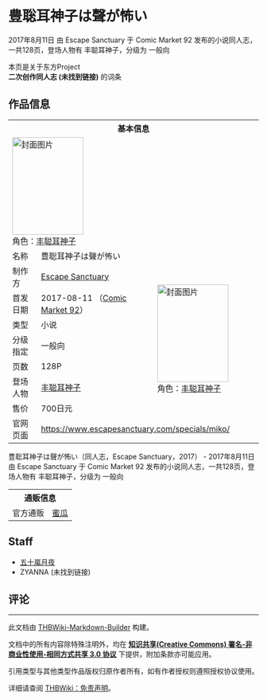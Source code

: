 # 豊聡耳神子は聲が怖い

<!-- source html: G:\repos\THBWiki-Markdown-Builder\THBWikiMarkdown\Temp\main\2\21\ns0%3A%E8%B1%8A%E8%81%A1%E8%80%B3%E7%A5%9E%E5%AD%90%E3%81%AF%E8%81%B2%E3%81%8C%E6%80%96%E3%81%84.html -->

2017年8月11日 由 Escape Sanctuary 于 Comic Market 92 发布的小说同人志，一共128页，登场人物有 丰聪耳神子，分级为 一般向

本页是关于东方Project  
 **二次创作同人志 (未找到链接)** 的词条
## 作品信息

<table><tbody><tr><th colspan="3">基本信息</th></tr><tr><td class="cover-artwork-mobile" colspan="2"><a href="./文件-豊聡耳神子は聲が怖い封面.png.md" class="image" title="封面图片"><img alt="封面图片" src="https://upload.thwiki.cc/thumb/9/96/%E8%B1%8A%E8%81%A1%E8%80%B3%E7%A5%9E%E5%AD%90%E3%81%AF%E8%81%B2%E3%81%8C%E6%80%96%E3%81%84%E5%B0%81%E9%9D%A2.png/143px-%E8%B1%8A%E8%81%A1%E8%80%B3%E7%A5%9E%E5%AD%90%E3%81%AF%E8%81%B2%E3%81%8C%E6%80%96%E3%81%84%E5%B0%81%E9%9D%A2.png" decoding="async" loading="lazy" width="143" height="196" srcset="https://upload.thwiki.cc/thumb/9/96/%E8%B1%8A%E8%81%A1%E8%80%B3%E7%A5%9E%E5%AD%90%E3%81%AF%E8%81%B2%E3%81%8C%E6%80%96%E3%81%84%E5%B0%81%E9%9D%A2.png/214px-%E8%B1%8A%E8%81%A1%E8%80%B3%E7%A5%9E%E5%AD%90%E3%81%AF%E8%81%B2%E3%81%8C%E6%80%96%E3%81%84%E5%B0%81%E9%9D%A2.png 1.5x, https://upload.thwiki.cc/thumb/9/96/%E8%B1%8A%E8%81%A1%E8%80%B3%E7%A5%9E%E5%AD%90%E3%81%AF%E8%81%B2%E3%81%8C%E6%80%96%E3%81%84%E5%B0%81%E9%9D%A2.png/285px-%E8%B1%8A%E8%81%A1%E8%80%B3%E7%A5%9E%E5%AD%90%E3%81%AF%E8%81%B2%E3%81%8C%E6%80%96%E3%81%84%E5%B0%81%E9%9D%A2.png 2x" data-file-width="778" data-file-height="1069"></a><div class="cover-char">角色：<a href="./丰聪耳神子.md" title="丰聪耳神子">丰聪耳神子</a></div></td>
</tr><tr><td class="label">名称</td><td colspan="2"> 豊聡耳神子は聲が怖い </td></tr><tr><td class="label">制作方</td><td><a href="./Escape_Sanctuary.md" title="Escape Sanctuary">Escape Sanctuary</a></td><td class="cover-artwork" rowspan="7" style="min-width:196px;"><a href="./文件-豊聡耳神子は聲が怖い封面.png.md" class="image" title="封面图片"><img alt="封面图片" src="https://upload.thwiki.cc/thumb/9/96/%E8%B1%8A%E8%81%A1%E8%80%B3%E7%A5%9E%E5%AD%90%E3%81%AF%E8%81%B2%E3%81%8C%E6%80%96%E3%81%84%E5%B0%81%E9%9D%A2.png/143px-%E8%B1%8A%E8%81%A1%E8%80%B3%E7%A5%9E%E5%AD%90%E3%81%AF%E8%81%B2%E3%81%8C%E6%80%96%E3%81%84%E5%B0%81%E9%9D%A2.png" decoding="async" loading="lazy" width="143" height="196" srcset="https://upload.thwiki.cc/thumb/9/96/%E8%B1%8A%E8%81%A1%E8%80%B3%E7%A5%9E%E5%AD%90%E3%81%AF%E8%81%B2%E3%81%8C%E6%80%96%E3%81%84%E5%B0%81%E9%9D%A2.png/214px-%E8%B1%8A%E8%81%A1%E8%80%B3%E7%A5%9E%E5%AD%90%E3%81%AF%E8%81%B2%E3%81%8C%E6%80%96%E3%81%84%E5%B0%81%E9%9D%A2.png 1.5x, https://upload.thwiki.cc/thumb/9/96/%E8%B1%8A%E8%81%A1%E8%80%B3%E7%A5%9E%E5%AD%90%E3%81%AF%E8%81%B2%E3%81%8C%E6%80%96%E3%81%84%E5%B0%81%E9%9D%A2.png/285px-%E8%B1%8A%E8%81%A1%E8%80%B3%E7%A5%9E%E5%AD%90%E3%81%AF%E8%81%B2%E3%81%8C%E6%80%96%E3%81%84%E5%B0%81%E9%9D%A2.png 2x" data-file-width="778" data-file-height="1069"></a><div class="cover-char">角色：<a href="./丰聪耳神子.md" title="丰聪耳神子">丰聪耳神子</a></div></td>
</tr><tr><td class="label">首发日期</td><td>2017-08-11&#160;（<a href="/展会作品列表?e=Comic+Market%2392">Comic Market 92</a>）</td></tr><tr><td class="label">类型</td><td>小说</td></tr><tr><td class="label">分级指定</td><td>一般向</td></tr><tr><td class="label">页数</td><td>128P</td></tr><tr><td class="label">登场人物</td><td><a href="./丰聪耳神子.md" title="丰聪耳神子">丰聪耳神子</a></td></tr><tr><td class="label">售价</td><td>700日元</td></tr>
<tr><td class="label">官网页面</td><td colspan="2"><a rel="nofollow" class="external free" href="https://www.escapesanctuary.com/specials/miko/">https://www.escapesanctuary.com/specials/miko/</a></td></tr></tbody></table>

豊聡耳神子は聲が怖い（同人志，Escape Sanctuary，2017） - 2017年8月11日 由 Escape Sanctuary 于 Comic Market 92 发布的小说同人志，一共128页，登场人物有 丰聪耳神子，分级为 一般向

<table><tbody><tr><th colspan="3">通贩信息</th></tr><tr><td class="label">官方通贩</td><td colspan="2"><a rel="nofollow" class="external text" href="https://www.melonbooks.co.jp/detail/detail.php?product_id=269477">蜜瓜</a></td></tr></tbody></table>


## Staff
- [五十嵐月夜](./五十嵐月夜.md)
- ZYANNA (未找到链接)

## 评论




---

此文档由 [THBWiki-Markdown-Builder](https://github.com/Delsin-Yu/THBWiki-Markdown-Builder) 构建。

文档中的所有内容除特殊注明外，均在 [**知识共享(Creative Commons) 署名-非商业性使用-相同方式共享 3.0 协议**](https://creativecommons.org/licenses/by-sa/3.0/deed.zh-hans) 下提供，附加条款亦可能应用。

引用类型与其他类型作品版权归原作者所有，如有作者授权则遵照授权协议使用。

详细请查阅 [THBWiki：免责声明](https://thbwiki.cc/THBWiki:%E5%85%8D%E8%B4%A3%E5%A3%B0%E6%98%8E)。

